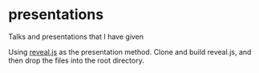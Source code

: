 presentations
=============

Talks and presentations that I have given

Using [reveal.js](https://github.com/hakimel/reveal.js) as the presentation method. Clone and build reveal.js, and then drop the files into the root directory.
